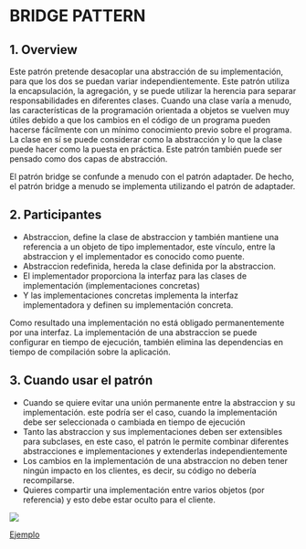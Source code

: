 # BRIDGE PATTERN

## 1. Overview
Este patrón pretende desacoplar una abstracción de su implementación, para que los dos se puedan variar independientemente. Este patrón utiliza la encapsulación, la agregación, y se puede utilizar la herencia para separar responsabilidades en diferentes clases. Cuando una clase varía a menudo, las características de la programación orientada a objetos se vuelven muy útiles debido a que los cambios en el código de un programa pueden hacerse fácilmente con un mínimo conocimiento previo sobre el programa. La clase en sí se puede considerar como la abstracción y lo que la clase puede hacer como la puesta en práctica. Este patrón también puede ser pensado como dos capas de abstracción. 

El patrón bridge se confunde a menudo con el patrón adaptader. De hecho, el patrón bridge a menudo se implementa utilizando el patrón de adaptader.

## 2. Participantes
* Abstraccion, define la clase de abstraccion y también mantiene una referencia a un objeto de tipo implementador, este vínculo, entre la abstraccion y el implementador es conocido como puente.
* Abstraccion redefinida, hereda la clase definida por la abstraccion. 
* El implementador proporciona la interfaz para las clases de implementación (implementaciones concretas)
* Y las implementaciones concretas implementa la interfaz implementadora y definen su implementación concreta.

Como resultado una implementación no está obligado permanentemente por una interfaz. La implementación de una abstraccion se puede configurar en tiempo de ejecución, también elimina las dependencias en tiempo de compilación sobre la aplicación. 

## 3. Cuando usar el patrón
* Cuando se quiere evitar una unión permanente entre la abstraccion y su implementación. este podría ser el caso, cuando la implementación debe ser seleccionada o cambiada en tiempo de ejecución
* Tanto las abstraccion y sus implementaciones deben ser extensibles para subclases, en este caso, el patrón le permite combinar diferentes abstracciones e implementaciones y extenderlas independientemente
* Los cambios en la implementación de una abstraccion no deben tener ningún impacto en los clientes, es decir, su código no debería recompilarse.
* Quieres compartir una implementación entre varios objetos (por referencia) y esto debe estar oculto para el cliente.


![](https://upload.wikimedia.org/wikipedia/commons/c/cf/Bridge_UML_class_diagram.svg)

[Ejemplo](https://github.com/ajpaez/Learning/tree/master/Design%20Patterms/src/main/java/apr/learning/pattern/structural/bridge)